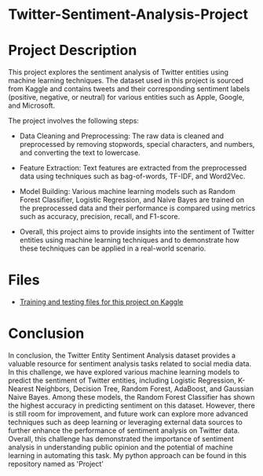 # Twitter-Sentiment-Analysis-Project

# Project Description

This project explores the sentiment analysis of Twitter entities using machine learning techniques. The dataset used in this project is sourced from Kaggle and contains tweets and their corresponding sentiment labels (positive, negative, or neutral) for various entities such as Apple, Google, and Microsoft.

The project involves the following steps:

- Data Cleaning and Preprocessing: The raw data is cleaned and preprocessed by removing stopwords, special characters, and numbers, and converting the text to lowercase.

- Feature Extraction: Text features are extracted from the preprocessed data using techniques such as bag-of-words, TF-IDF, and Word2Vec.

- Model Building: Various machine learning models such as Random Forest Classifier, Logistic Regression, and Naive Bayes are trained on the preprocessed data and their performance is compared using metrics such as accuracy, precision, recall, and F1-score.

- Overall, this project aims to provide insights into the sentiment of Twitter entities using machine learning techniques and to demonstrate how these techniques can be applied in a real-world scenario.

# Files

- [Training and testing files for this project on Kaggle](https://www.kaggle.com/datasets/jp797498e/twitter-entity-sentiment-analysis)

# Conclusion

In conclusion, the Twitter Entity Sentiment Analysis dataset provides a valuable resource for sentiment analysis tasks related to social media data. In this challenge, we have explored various machine learning models to predict the sentiment of Twitter entities, including Logistic Regression, K-Nearest Neighbors, Decision Tree, Random Forest, AdaBoost, and Gaussian Naive Bayes. Among these models, the Random Forest Classifier has shown the highest accuracy in predicting sentiment on this dataset. However, there is still room for improvement, and future work can explore more advanced techniques such as deep learning or leveraging external data sources to further enhance the performance of sentiment analysis on Twitter data. Overall, this challenge has demonstrated the importance of sentiment analysis in understanding public opinion and the potential of machine learning in automating this task.
My python approach can be found in this repository named as 'Project'
